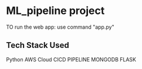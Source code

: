 # ML_pipeline project 

TO run the web app:
use command  "app.py"

## Tech Stack Used
Python
AWS Cloud
CICD PIPELINE
MONGODB
FLASK
